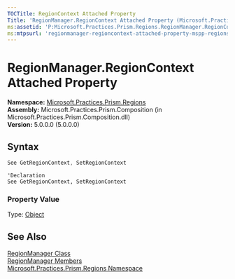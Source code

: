 ```yaml
---
TOCTitle: RegionContext Attached Property
Title: 'RegionManager.RegionContext Attached Property (Microsoft.Practices.Prism.Regions)'
ms:assetid: 'P:Microsoft.Practices.Prism.Regions.RegionManager.RegionContext'
ms:mtpsurl: 'regionmanager-regioncontext-attached-property-mspp-regions.md'
---
```


# RegionManager.RegionContext Attached Property

**Namespace:** [Microsoft.Practices.Prism.Regions](/patterns-practices/reference/mspp-regions-namespace)  
**Assembly:** Microsoft.Practices.Prism.Composition (in Microsoft.Practices.Prism.Composition.dll)  
**Version:** 5.0.0.0 (5.0.0.0)

## Syntax

```C#
See GetRegionContext, SetRegionContext
```

```VB
'Declaration
See GetRegionContext, SetRegionContext
```

### Property Value

Type: [Object](http://msdn.microsoft.com/en-us/library/e5kfa45b)

## See Also

[RegionManager Class](/patterns-practices/reference/regionmanager-class-mspp-regions)  
[RegionManager Members](/patterns-practices/reference/regionmanager-members-mspp-regions)  
[Microsoft.Practices.Prism.Regions Namespace](/patterns-practices/reference/mspp-regions-namespace)